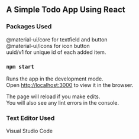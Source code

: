 ## A Simple Todo App Using React 

### Packages Used
@material-ui/core for textfield and button <br>
@material-ui/icons for icon button <br>
uuid/v1 for unique id of each added item.

### `npm start`

Runs the app in the development mode.<br>
Open [http://localhost:3000](http://localhost:3000) to view it in the browser.

The page will reload if you make edits.<br>
You will also see any lint errors in the console.

### Text Editor Used

Visual Studio Code
